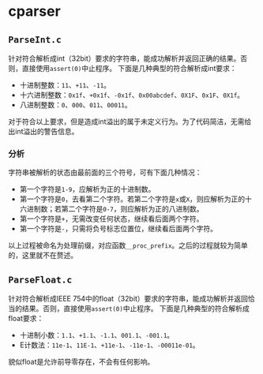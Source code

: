 # cparser

## `ParseInt.c`

针对符合解析成int（32bit）要求的字符串，能成功解析并返回正确的结果。否则，直接使用`assert(0)`中止程序。
下面是几种典型的符合解析成int要求：
- 十进制整数：`11`、`+11`、`-11`。
- 十六进制整数：`0x1f`、`+0x1f`、`-0x1f`、`0x00abcdef`、`0X1F`、`0x1F`、`0X1f`。
- 八进制整数：`0`、`000`、`011`、`00011`。

对于符合以上要求，但是造成int溢出的属于未定义行为。为了代码简洁，无需给出int溢出的警告信息。

### 分析

字符串被解析的状态由最前面的三个符号，可有下面几种情况：
- 第一个字符是`1-9`，应解析为正的十进制数。
- 第一个字符是`0`，去看第二个字符。若第二个字符是`x`或`X`，则应解析为正的十六进制数；若第二个字符是`0-7`，则应解析为正的八进制数。
- 第一个字符是`+`，无需改变任何状态，继续看后面两个字符。
- 第一个字符是`-`，只需将负号标志位置位，继续看后面两个字符。

以上过程被命名为处理前缀，对应函数`__proc_prefix`。之后的过程就较为简单的，这里就不在赘述。

## `ParseFloat.c`

针对符合解析成IEEE 754中的float（32bit）要求的字符串，能成功解析并返回恰当的结果。否则，直接使用`assert(0)`中止程序。
下面是几种典型的符合解析成float要求：
- 十进制小数：`1.1`、`+1.1`、`-1.1`、`001.1`、`-001.1`。
- E计数法：`11e-1`、`11E-1`、`+11e-1`、`-11e-1`、`-00011e-01`。

貌似float是允许前导零存在，不会有任何影响。